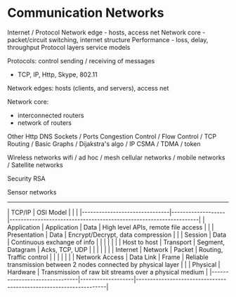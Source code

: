 Communication Networks
======================

Internet / Protocol
    Network edge - hosts, access net
    Network core - packet/circuit switching, internet structure
    Performance - loss, delay, throughput
    Protocol layers
    service models

Protocols: control sending / receiving of messages
- TCP, IP, Http, Skype, 802.11

Network edges: hosts (clients, and servers), access net

Network core:
- interconnected routers
- network of routers

Other
    Http
    DNS
    Sockets / Ports
    Congestion Control / Flow Control / TCP
    Routing / Basic Graphs / Dijakstra's algo / IP
    CSMA / TDMA / token

Wireless networks
    wifi / ad hoc / mesh
    cellular networks / mobile networks / Satellite networks

Security
    RSA

Sensor networks

 -----------------------------------------------------------------------------------------------------------------------
| TCP/IP         | OSI Model    |                   |                                                                   |
|-------------------------------|-------------------|-------------------------------------------------------------------|
| Application    | Application  | Data              | High level APIs, remote file access                               |
|                | Presentation | Data              | Encrypt/Decrypt, data compression                                 |
|                | Session      | Data              | Continuous exchange of info                                       |
|                |              |                   |                                                                   |
| Host to host   | Transport    | Segment, Datagram | Acks, TCP, UDP                                                    |
|                |              |                   |                                                                   |
| Internet       | Network      | Packet            | Routing, Traffic control                                          |
|                |              |                   |                                                                   |
| Network Access | Data Link    | Frame             | Reliable transmission between 2 nodes connected by physical layer |
|                | Physical     | Hardware          | Transmission of raw bit streams over a physical medium            |
|-------------------------------|-------------------|-------------------------------------------------------------------|

